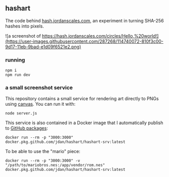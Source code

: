 ## hashart

The code behind [hash.jordanscales.com](https://hash.jordanscales.com), an experiment in turning SHA-256 hashes into pixels.

![a screenshot of https://hash.jordanscales.com/circles/Hello,%20world!](https://user-images.githubusercontent.com/287268/114740072-810f3c00-9d17-11eb-9bad-e1d09f6521e2.png)

### running



```
npm i
npm run dev
```

### a small screenshot service

This repository contains a small service for rendering art directly to PNGs using [canvas](https://www.npmjs.com/package/canvas). You can run it with:

```
node server.js
```

This service is also contained in a Docker image that I automatically publish to [GitHub packages](https://github.com/jdan/hashart/packages/728823):

```
docker run --rm -p "3000:3000" docker.pkg.github.com/jdan/hashart/hashart-srv:latest
```

To be able to use the "mario" piece:

```
docker run --rm -p "3000:3000" -v "/path/to/mariobros.nes:/app/vendor/rom.nes" docker.pkg.github.com/jdan/hashart/hashart-srv:latest
```
